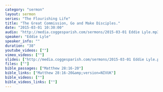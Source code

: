 ```yaml
---
category: "sermon"
layout: sermon
series: "The Flourishing Life"
title: "The Great Commission, Go and Make Disciples."
date: "2015-03-01 10:30:00"
audio: "http://media.coggesparish.com/sermons/2015-03-01 Eddie Lyle.mp3"
speaker: "Eddie Lyle"
speaker_info: ""
duration: "38"
youtube_videos: [""]
vimeo_videos: [""]
slides: ["http://media.coggesparish.com/sermons/2015-03-01 Eddie Lyle.pdf"]
files: [""]
bible_passages: ["Matthew 28:16-20"]
bible_links: ["Matthew 28:16-20&amp;version=NIVUK"]
bible_videos: [""]
bible_videos_links: [""]
---
```

